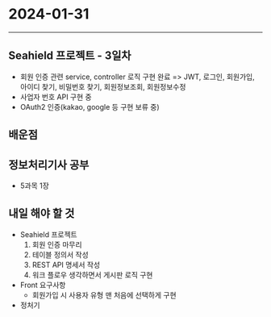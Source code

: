 # 2024-01-31

---

## Seahield 프로젝트 - 3일차

- 회원 인증 관련 service, controller 로직 구현 완료
  => JWT, 로그인, 회원가입, 아이디 찾기, 비밀번호 찾기, 회원정보조회, 회원정보수정
- 사업자 번호 API 구현 중
- OAuth2 인증(kakao, google 등 구현 보류 중)

## 배운점

## 정보처리기사 공부

- 5과목 1장

## 내일 해야 할 것

- Seahield 프로젝트
  1.  회원 인증 마무리
  2.  테이블 정의서 작성
  3.  REST API 명세서 작성
  4.  워크 플로우 생각하면서 게시판 로직 구현
- Front 요구사항
  - 회원가입 시 사용자 유형 맨 처음에 선택하게 구현
- 정처기
